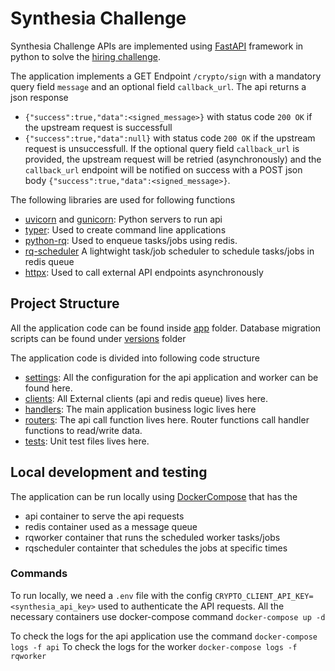 # Synthesia Challenge
Synthesia Challenge APIs are implemented using [FastAPI](https://fastapi.tiangolo.com/) framework in python to solve the [hiring challenge](https://www.notion.so/Synthesia-Backend-Tech-Challenge-52a82f750aed436fbefcf4d8263a97be). 

The application implements a GET Endpoint `/crypto/sign` with a mandatory query field `message` and an optional field `callback_url`. The api returns a json response 
 * `{"success":true,"data":<signed_message>}` with status code `200 OK` if the upstream request is successfull
 * `{"success":true,"data":null}` with status code `200 OK` if the upstream request is unsuccessfull. If the optional query field `callback_url` is provided, the upstream request will be retried (asynchronously) and the `callback_url` endpoint will be notified on success with a POST json body `{"success":true,"data":<signed_message>}`.

The following libraries are used for following functions

- [uvicorn](https://www.uvicorn.org/) and [gunicorn](https://gunicorn.org/): Python servers to run api
- [typer](https://typer.tiangolo.com/): Used to create command line applications
- [python-rq](https://python-rq.org/): Used to enqueue tasks/jobs using redis.
- [rq-scheduler](https://github.com/rq/rq-scheduler) A lightwight task/job scheduler to schedule tasks/jobs in redis queue
- [httpx](https://www.python-httpx.org/): Used to call external API endpoints asynchronously

## Project Structure

All the application code can be found inside [app](./app/) folder. Database migration scripts can be found under [versions](./migrations/versions/) folder

The application code is divided into following code structure

- [settings](./app/__init__.py/): All the configuration for the api application and worker can be found here.
- [clients](./app/clients/): All External clients (api and redis queue) lives here.
- [handlers](./app/handlers/): The main application business logic lives here
- [routers](./app/routers/): The api call function lives here. Router functions call handler functions to read/write data.
- [tests](./tests/): Unit test files lives here.


## Local development and testing

The application can be run locally using [DockerCompose](https://docs.docker.com/compose/) that has the 
 * api container to serve the api requests
 * redis container used as a message queue
 * rqworker container that runs the scheduled worker tasks/jobs
 * rqscheduler containter that schedules the jobs at specific times

### Commands

To run locally, we need a `.env` file with the config `CRYPTO_CLIENT_API_KEY=<synthesia_api_key>` used to authenticate the API requests. All the necessary containers use docker-compose command `docker-compose up -d`

To check the logs for the api application use the command `docker-compose logs -f api`
To check the logs for the worker `docker-compose logs -f rqworker`
